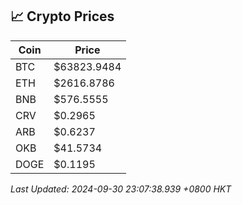 ## 📈 Crypto Prices

| Coin | Price |
| ---- | ----- |
| BTC | $63823.9484 |
| ETH | $2616.8786 |
| BNB | $576.5555 |
| CRV | $0.2965 |
| ARB | $0.6237 |
| OKB | $41.5734 |
| DOGE | $0.1195 |

_Last Updated: 2024-09-30 23:07:38.939 +0800 HKT_